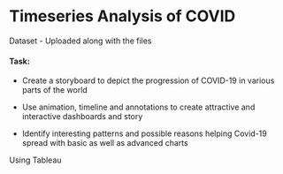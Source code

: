 # Timeseries Analysis of COVID 

Dataset - Uploaded along with the files

#### Task:

* Create a storyboard to depict the progression of COVID-19 in various parts of  the world 

* Use animation, timeline and annotations to create attractive and interactive
dashboards and story

* Identify interesting patterns and possible reasons helping Covid-19 spread
with basic as well as advanced charts

Using Tableau
